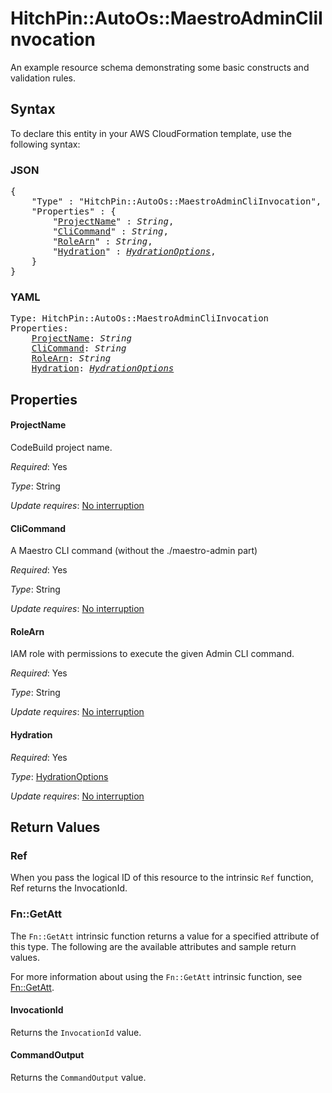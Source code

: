 # HitchPin::AutoOs::MaestroAdminCliInvocation

An example resource schema demonstrating some basic constructs and validation rules.

## Syntax

To declare this entity in your AWS CloudFormation template, use the following syntax:

### JSON

<pre>
{
    "Type" : "HitchPin::AutoOs::MaestroAdminCliInvocation",
    "Properties" : {
        "<a href="#projectname" title="ProjectName">ProjectName</a>" : <i>String</i>,
        "<a href="#clicommand" title="CliCommand">CliCommand</a>" : <i>String</i>,
        "<a href="#rolearn" title="RoleArn">RoleArn</a>" : <i>String</i>,
        "<a href="#hydration" title="Hydration">Hydration</a>" : <i><a href="hydrationoptions.md">HydrationOptions</a></i>,
    }
}
</pre>

### YAML

<pre>
Type: HitchPin::AutoOs::MaestroAdminCliInvocation
Properties:
    <a href="#projectname" title="ProjectName">ProjectName</a>: <i>String</i>
    <a href="#clicommand" title="CliCommand">CliCommand</a>: <i>String</i>
    <a href="#rolearn" title="RoleArn">RoleArn</a>: <i>String</i>
    <a href="#hydration" title="Hydration">Hydration</a>: <i><a href="hydrationoptions.md">HydrationOptions</a></i>
</pre>

## Properties

#### ProjectName

CodeBuild project name.

_Required_: Yes

_Type_: String

_Update requires_: [No interruption](https://docs.aws.amazon.com/AWSCloudFormation/latest/UserGuide/using-cfn-updating-stacks-update-behaviors.html#update-no-interrupt)

#### CliCommand

A Maestro CLI command (without the ./maestro-admin part)

_Required_: Yes

_Type_: String

_Update requires_: [No interruption](https://docs.aws.amazon.com/AWSCloudFormation/latest/UserGuide/using-cfn-updating-stacks-update-behaviors.html#update-no-interrupt)

#### RoleArn

IAM role with permissions to execute the given Admin CLI command.

_Required_: Yes

_Type_: String

_Update requires_: [No interruption](https://docs.aws.amazon.com/AWSCloudFormation/latest/UserGuide/using-cfn-updating-stacks-update-behaviors.html#update-no-interrupt)

#### Hydration

_Required_: Yes

_Type_: <a href="hydrationoptions.md">HydrationOptions</a>

_Update requires_: [No interruption](https://docs.aws.amazon.com/AWSCloudFormation/latest/UserGuide/using-cfn-updating-stacks-update-behaviors.html#update-no-interrupt)

## Return Values

### Ref

When you pass the logical ID of this resource to the intrinsic `Ref` function, Ref returns the InvocationId.

### Fn::GetAtt

The `Fn::GetAtt` intrinsic function returns a value for a specified attribute of this type. The following are the available attributes and sample return values.

For more information about using the `Fn::GetAtt` intrinsic function, see [Fn::GetAtt](https://docs.aws.amazon.com/AWSCloudFormation/latest/UserGuide/intrinsic-function-reference-getatt.html).

#### InvocationId

Returns the <code>InvocationId</code> value.

#### CommandOutput

Returns the <code>CommandOutput</code> value.

